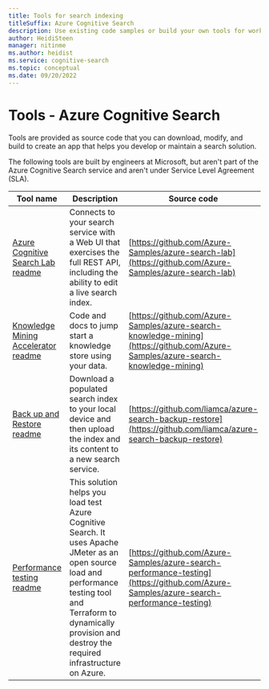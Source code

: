 ```yaml
---
title: Tools for search indexing
titleSuffix: Azure Cognitive Search
description: Use existing code samples or build your own tools for working with a search index in Azure Cognitive Search.
author: HeidiSteen
manager: nitinme
ms.author: heidist
ms.service: cognitive-search
ms.topic: conceptual
ms.date: 09/20/2022
---
```


# Tools - Azure Cognitive Search

Tools are provided as source code that you can download, modify, and build to create an app that helps you develop or maintain a search solution.

The following tools are built by engineers at Microsoft, but aren't part of the Azure Cognitive Search service and aren't under Service Level Agreement (SLA).

| Tool name | Description | Source code |
|-----------|------------ |-------------|
| [Azure Cognitive Search Lab readme](https://github.com/Azure-Samples/azure-search-lab/blob/main/README.md) | Connects to your search service with a Web UI that exercises the full REST API, including the ability to edit a live search index. | [https://github.com/Azure-Samples/azure-search-lab](https://github.com/Azure-Samples/azure-search-lab) |
| [Knowledge Mining Accelerator readme](https://github.com/Azure-Samples/azure-search-knowledge-mining/blob/main/README.md) | Code and docs to jump start a knowledge store using your data. | [https://github.com/Azure-Samples/azure-search-knowledge-mining](https://github.com/Azure-Samples/azure-search-knowledge-mining) |
| [Back up and Restore readme](https://github.com/liamca/azure-search-backup-restore/blob/main/README.md) | Download a populated search index to your local device and then upload the index and its content to a new search service. | [https://github.com/liamca/azure-search-backup-restore](https://github.com/liamca/azure-search-backup-restore) |
| [Performance testing readme](https://github.com/Azure-Samples/azure-search-performance-testing/blob/main/README.md) | This solution helps you load test Azure Cognitive Search. It uses Apache JMeter as an open source load and performance testing tool and Terraform to dynamically provision and destroy the required infrastructure on Azure. | [https://github.com/Azure-Samples/azure-search-performance-testing](https://github.com/Azure-Samples/azure-search-performance-testing) |
